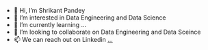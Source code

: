 - 👋 Hi, I’m Shrikant Pandey
- 👀 I’m interested in Data Engineering and Data Science
- 🌱 I’m currently learning ...
- 💞️ I’m looking to collaborate on Data Engineering and Data Sceince 
- 📫 We can reach out on Linkedin  [...](https://www.linkedin.com/in/shrikant-pandey/)

<!---

--->
